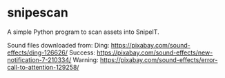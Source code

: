 # snipescan
A simple Python program to scan assets into SnipeIT.


Sound files downloaded from:
Ding: https://pixabay.com/sound-effects/ding-126626/
Success: https://pixabay.com/sound-effects/new-notification-7-210334/
Warning: https://pixabay.com/sound-effects/error-call-to-attention-129258/